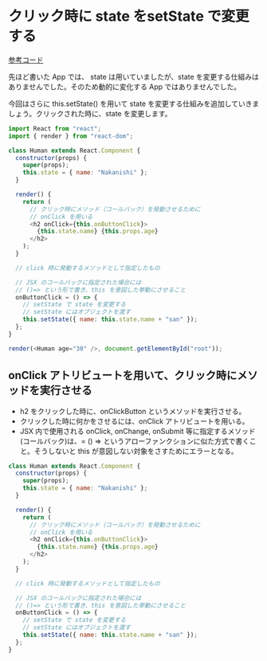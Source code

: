 # クリック時に state をsetState で変更する

[参考コード](https://codesandbox.io/s/2w4jn7y3kp)

先ほど書いた App では、 state は用いていましたが、state を変更する仕組みはありませんでした。そのため動的に変化する App ではありませんでした。

今回はさらに this.setState() を用いて state を変更する仕組みを追加していきましょう。クリックされた時に、state を変更します。


```js
import React from "react";
import { render } from "react-dom";

class Human extends React.Component {
  constructor(props) {
    super(props);
    this.state = { name: "Nakanishi" };
  }

  render() {
    return (
      // クリック時にメソッド（コールバック）を発動させるために
      // onClick を用いる
      <h2 onClick={this.onButtonClick}>
        {this.state.name} {this.props.age}
      </h2>
    );
  }

  // click 時に発動するメソッドとして指定したもの

  // JSX のコールバックに指定された場合には
  // ()=> という形で書き、this を意図した挙動にさせること
  onButtonClick = () => {
    // setState で state を変更する
    // setState にはオブジェクトを渡す
    this.setState({ name: this.state.name + "san" });
  };
}

render(<Human age="30" />, document.getElementById("root"));

```

## onClick アトリビュートを用いて、クリック時にメソッドを実行させる

- h2 をクリックした時に、onClickButton というメソッドを実行させる。
- クリックした時に何かをさせるには、onClick アトリビュートを用いる。
- JSX 内で使用される onClick, onChange, onSubmit 等に指定するメソッド(コールバック)は、= () => というアローファンクションに似た方式で書くこと。そうしないと this が意図しない対象をさすためにエラーとなる。

```js
class Human extends React.Component {
  constructor(props) {
    super(props);
    this.state = { name: "Nakanishi" };
  }

  render() {
    return (
      // クリック時にメソッド（コールバック）を発動させるために
      // onClick を用いる
      <h2 onClick={this.onButtonClick}>
        {this.state.name} {this.props.age}
      </h2>
    );
  }

  // click 時に発動するメソッドとして指定したもの

  // JSX のコールバックに指定された場合には
  // ()=> という形で書き、this を意図した挙動にさせること
  onButtonClick = () => {
    // setState で state を変更する
    // setState にはオブジェクトを渡す
    this.setState({ name: this.state.name + "san" });
  };
}
```





